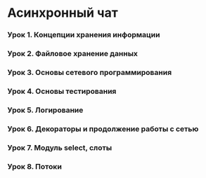 # Асинхронный чат
### Урок 1. Концепции хранения информации
### Урок 2. Файловое хранение данных
### Урок 3. Основы сетевого программирования
### Урок 4. Основы тестирования
### Урок 5. Логирование
### Урок 6. Декораторы и продолжение работы с сетью
### Урок 7. Модуль select, слоты
### Урок 8. Потоки